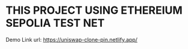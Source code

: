 # THIS PROJECT USING ETHEREIUM SEPOLIA TEST NET

Demo Link url: https://uniswap-clone-pin.netlify.app/

